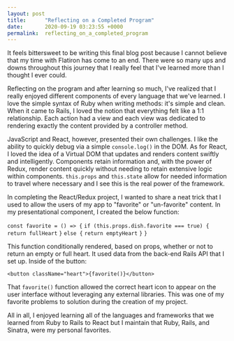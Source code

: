 ```yaml
---
layout: post
title:      "Reflecting on a Completed Program"
date:       2020-09-19 03:23:55 +0000
permalink:  reflecting_on_a_completed_program
---
```



It feels bittersweet to be writing this final blog post because I cannot believe that my time with Flatiron has come to an end. There were so many ups and downs throughout this journey that I really feel that I've learned more than I thought I ever could. 

Reflecting on the program and after learning so much, I've realized that I really enjoyed different components of every language that we've learned. I love the simple syntax of Ruby when writing methods: it's simple and clean. When it came to Rails, I loved the notion that everything felt like a 1:1 relationship. Each action had a view and each view was dedicated to rendering exactly the content provided by a controller method. 

JavaScript and React, however, presented their own challenges. I like the ability to quickly debug via a simple `console.log()` in the DOM. As for React, I loved the idea of a Virtual DOM that updates and renders content swiftly and intelligently. Components retain information and, with the power of Redux, render content quickly without needing to retain extensive logic within components. `this.props` and `this.state` allow for needed information to travel where necessary and I see this is the real power of the framework. 

In completing the React/Redux project, I wanted to share a neat trick that I used to allow the users of my app to "favorite" or "un-favorite" content. In my presentational component, I created the below function: 

`const favorite = () => {`
			`if (this.props.dish.favorite === true) {`
				`return fullHeart`
			`}`
			`else {`
				`return emptyHeart`
			`}`
		`}`
		
This function conditionally rendered, based on props, whether or not to return an empty or full heart. It used data from the back-end Rails API that I set up. Inside of the button: 

`<button className="heart">{favorite()}</button>`

That `favorite()` function allowed the correct heart icon to appear on the user interface without leveraging any external libraries. This was one of my favorite problems to solution during the creation of my project. 

All in all, I enjoyed learning all of the languages and frameworks that we learned from Ruby to Rails to React but I maintain that Ruby, Rails, and Sinatra, were my personal favorites. 
